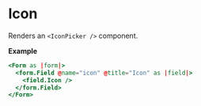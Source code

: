 # Icon

Renders an `<IconPicker />` component.

**Example**

```hbs
<Form as |form|>
  <form.Field @name="icon" @title="Icon" as |field|>
    <field.Icon />
  </form.Field>
</Form>
```
